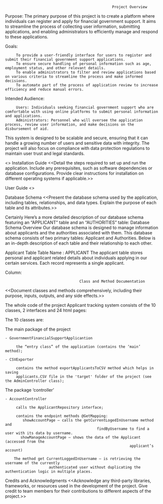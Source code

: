                                                      Project Overview

Purpose: The primary purpose of this project is to create a platform where individuals can register and apply for financial government support. 
         It aims to streamline the process of collecting user information, submitting applications, and enabling administrators to efficiently manage and respond to these applications.

Goals:

         To provide a user-friendly interface for users to register and submit their financial government support applications.
         To ensure secure handling of personal information such as age, employment status, and other relevant details.
         To enable administrators to filter and review applications based on various criteria to streamline the process and make informed decisions.
         To automate part of the process of application review to increase efficiency and reduce manual errors.
         
Intended Audience:

         Users: Individuals seeking financial government support who are comfortable with using online platforms to submit personal information and applications.
         Administrators: Personnel who will oversee the application process, review user information, and make decisions on the disbursement of aid.

This system is designed to be scalable and secure, ensuring that it can handle a growing number of users and sensitive data with integrity. 
The project will also focus on compliance with data protection regulations to maintain user trust and legal standards.

<<Provide a brief introduction to the technologies used and the architectural design of the application.>>
Installation Guide
<<Detail the steps required to set up and run the application.
Include any prerequisites, such as software dependencies or database configurations.
Provide clear instructions for installation on different operating systems if applicable.>>

User Guide
<<Describe the user interface and functionality of the application.
Provide step-by-step instructions for users to navigate through the application and perform common tasks.
Include screenshots or diagrams to illustrate key features and workflows.>>

Database Schema
<<Present the database schema used by the application, including tables, relationships, and data types.
Explain the purpose of each table and its attributes.>>

Certainly Here’s a more detailed description of our database schema featuring an “APPLICANT” table and an “AUTHORITIES” table:
Database Schema Overview
Our database schema is designed to manage information about applicants and the authorities associated with them.
This database schema consists of two primary tables: Applicant and Authorities. Below is an in-depth description of each table and their relationship to each other.

Applicant Table
Table Name : APPLICANT
The applicant table stores personal and applicant related details about individuals applying in our certain services. Each record represents a single applicant.


Column:



                                      Class and Method Documentation
<<Document classes and methods comprehensively, including their purpose, inputs, outputs, and any side effects.>>      

The whole code of the project Applicant tracking system consists of the 10 classes, 2 interfaces and 24 html pages:

The 10 classes are:

 The main package of the project

    - GovernmentFinancialSupportApplicantion

         the “entry class” of the application (contains the ‘main’ method);

    - CSVExporter

         contains the method exportApplicantsToCSV method which helps in saving 
         applicants.CSV file in the 'target' folder of the project (see the AdminController class);

 The package ‘controller’

    - AccountController

         calls the ApplicantRepository interface;

         contains the endpoint methods @GetMapping:
            showAccountPage – calls the getCurrentLogedInUsername method and 
                                              findByUsername to find a user with its data by username.
           showManageAccountPage – shows the data of the Applicant (accessed from the
                                                             applicant’s account)

        The method get CurrentLoggedInUsername – is retrieving the username of the currently 
                        authenticated user without duplicating the authentication logic in multiple places.


Credits and Acknowledgments
<<Acknowledge any third-party libraries, frameworks, or resources used in the development of the project.
Give credit to team members for their contributions to different aspects of the project.>>
